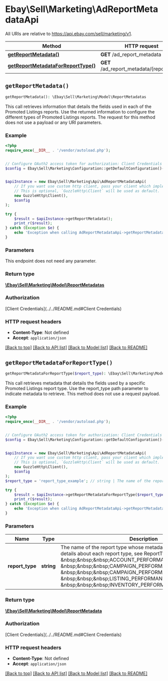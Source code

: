 # Ebay\Sell\Marketing\AdReportMetadataApi

All URIs are relative to https://api.ebay.com/sell/marketing/v1.

Method | HTTP request | Description
------------- | ------------- | -------------
[**getReportMetadata()**](AdReportMetadataApi.md#getReportMetadata) | **GET** /ad_report_metadata | 
[**getReportMetadataForReportType()**](AdReportMetadataApi.md#getReportMetadataForReportType) | **GET** /ad_report_metadata/{report_type} | 


## `getReportMetadata()`

```php
getReportMetadata(): \Ebay\Sell\Marketing\Model\ReportMetadatas
```



This call retrieves information that details the fields used in each of the Promoted Listings reports. Use the returned information to configure the different types of Promoted Listings reports. The request for this method does not use a payload or any URI parameters.

### Example

```php
<?php
require_once(__DIR__ . '/vendor/autoload.php');


// Configure OAuth2 access token for authorization: Client Credentials
$config = Ebay\Sell\Marketing\Configuration::getDefaultConfiguration()->setAccessToken('YOUR_ACCESS_TOKEN');


$apiInstance = new Ebay\Sell\Marketing\Api\AdReportMetadataApi(
    // If you want use custom http client, pass your client which implements `GuzzleHttp\ClientInterface`.
    // This is optional, `GuzzleHttp\Client` will be used as default.
    new GuzzleHttp\Client(),
    $config
);

try {
    $result = $apiInstance->getReportMetadata();
    print_r($result);
} catch (Exception $e) {
    echo 'Exception when calling AdReportMetadataApi->getReportMetadata: ', $e->getMessage(), PHP_EOL;
}
```

### Parameters

This endpoint does not need any parameter.

### Return type

[**\Ebay\Sell\Marketing\Model\ReportMetadatas**](../Model/ReportMetadatas.md)

### Authorization

[Client Credentials](../../README.md#Client Credentials)

### HTTP request headers

- **Content-Type**: Not defined
- **Accept**: `application/json`

[[Back to top]](#) [[Back to API list]](../../README.md#endpoints)
[[Back to Model list]](../../README.md#models)
[[Back to README]](../../README.md)

## `getReportMetadataForReportType()`

```php
getReportMetadataForReportType($report_type): \Ebay\Sell\Marketing\Model\ReportMetadata
```



This call retrieves metadata that details the fields used by a specific Promoted Listings report type. Use the report_type path parameter to indicate metadata to retrieve. This method does not use a request payload.

### Example

```php
<?php
require_once(__DIR__ . '/vendor/autoload.php');


// Configure OAuth2 access token for authorization: Client Credentials
$config = Ebay\Sell\Marketing\Configuration::getDefaultConfiguration()->setAccessToken('YOUR_ACCESS_TOKEN');


$apiInstance = new Ebay\Sell\Marketing\Api\AdReportMetadataApi(
    // If you want use custom http client, pass your client which implements `GuzzleHttp\ClientInterface`.
    // This is optional, `GuzzleHttp\Client` will be used as default.
    new GuzzleHttp\Client(),
    $config
);
$report_type = 'report_type_example'; // string | The name of the report type whose metadata you want to get. For details about each report type, see ReportTypeEnum. Valid values: &nbsp;&nbsp;&nbsp;ACCOUNT_PERFORMANCE_REPORT &nbsp;&nbsp;&nbsp;CAMPAIGN_PERFORMANCE_REPORT &nbsp;&nbsp;&nbsp;CAMPAIGN_PERFORMANCE_SUMMARY_REPORT &nbsp;&nbsp;&nbsp;LISTING_PERFORMANCE_REPORT &nbsp;&nbsp;&nbsp;INVENTORY_PERFORMANCE_REPORT

try {
    $result = $apiInstance->getReportMetadataForReportType($report_type);
    print_r($result);
} catch (Exception $e) {
    echo 'Exception when calling AdReportMetadataApi->getReportMetadataForReportType: ', $e->getMessage(), PHP_EOL;
}
```

### Parameters

Name | Type | Description  | Notes
------------- | ------------- | ------------- | -------------
 **report_type** | **string**| The name of the report type whose metadata you want to get. For details about each report type, see ReportTypeEnum. Valid values: &amp;nbsp;&amp;nbsp;&amp;nbsp;ACCOUNT_PERFORMANCE_REPORT &amp;nbsp;&amp;nbsp;&amp;nbsp;CAMPAIGN_PERFORMANCE_REPORT &amp;nbsp;&amp;nbsp;&amp;nbsp;CAMPAIGN_PERFORMANCE_SUMMARY_REPORT &amp;nbsp;&amp;nbsp;&amp;nbsp;LISTING_PERFORMANCE_REPORT &amp;nbsp;&amp;nbsp;&amp;nbsp;INVENTORY_PERFORMANCE_REPORT |

### Return type

[**\Ebay\Sell\Marketing\Model\ReportMetadata**](../Model/ReportMetadata.md)

### Authorization

[Client Credentials](../../README.md#Client Credentials)

### HTTP request headers

- **Content-Type**: Not defined
- **Accept**: `application/json`

[[Back to top]](#) [[Back to API list]](../../README.md#endpoints)
[[Back to Model list]](../../README.md#models)
[[Back to README]](../../README.md)
